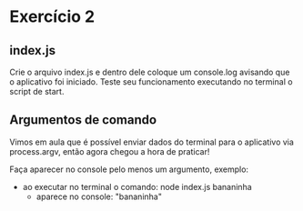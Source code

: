 # Exercício 2
## index.js
Crie o arquivo index.js e dentro dele coloque um console.log avisando que o aplicativo foi iniciado. Teste seu funcionamento executando no terminal o script de start.

## Argumentos de comando
Vimos em aula que é possível enviar dados do terminal para o aplicativo via process.argv, então agora chegou a hora de praticar!

Faça aparecer no console pelo menos um argumento, exemplo:
* ao executar no terminal o comando: node index.js bananinha
    * aparece no console: "bananinha"